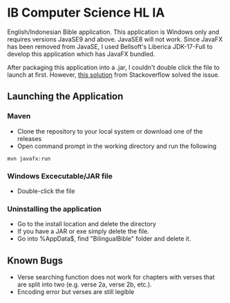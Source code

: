 # IB Computer Science HL IA

English/Indonesian Bible application. This application is Windows only and requires versions JavaSE9 and above. JavaSE8 will not work. Since JavaFX has been removed from JavaSE, I used Bellsoft's Liberica JDK-17-Full to develop this application which has JavaFX bundled. 

After packaging this application into a .jar, I couldn't double click the file to launch at first. However, [this solution](https://stackoverflow.com/a/17270546/16146059) from Stackoverflow solved the issue.

## Launching the Application

### Maven
- Clone the repository to your local system or download one of the releases 
- Open command prompt in the working directory and run the following
```
mvn javafx:run
```

### Windows Excecutable/JAR file
- Double-click the file


### Uninstalling the application
- Go to the install location and delete the directory
- If you have a JAR or exe simply delete the file.
- Go into %AppData$, find "BilingualBible" folder and delete it.

## Known Bugs
- Verse searching function does not work for chapters with verses that are split into two (e.g. verse 2a, verse 2b, etc.).
- Encoding error but verses are still legible